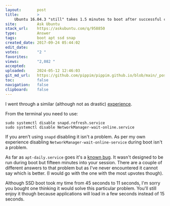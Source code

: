 ```yaml
---
layout:       post
title:        >
    Ubuntu 16.04.3 "still" takes 1.5 minutes to boot after successful clone to SSD and with noatime and trim and AHCI boot?
site:         Ask Ubuntu
stack_url:    https://askubuntu.com/q/958850
type:         Answer
tags:         boot apt ssd snap
created_date: 2017-09-24 05:44:02
edit_date:    
votes:        "2 "
favorites:    
views:        "2,082 "
accepted:     
uploaded:     2024-05-12 12:46:03
git_md_url:   https://github.com/pippim/pippim.github.io/blob/main/_posts/2017/2017-09-24-Ubuntu-16.04.3-_still_-takes-1.5-minutes-to-boot-after-successful-clone-to-SSD-and-with-noatime-and-trim-and-AHCI-boot_.md
toc:          false
navigation:   false
clipboard:    false
---
```


I went through a similar (although not as drastic) [experience][1].

From the terminal you need to use:

``` 
sudo systemctl disable snapd.refresh.service
sudo systemctl disable NetworkManager-wait-online.service
```

If you aren't using `snapd` disabling it isn't a problem. As per my own experience disabling `NetworkManager-wait-online-service` during boot isn't a problem.

As far as `apt-daily.service` goes it's a [known bug][2]. It wasn't designed to be run during boot but fifteen minutes into your session. There are a couple of different answers to that problem but as I've never encountered it cannot say which is better. (I would go with the one with the most upvotes though).

Although SSD boot took my time from 45 seconds to 11 seconds, I'm sorry you bought one thinking it would solve this particular problem. You'll still enjoy it though because applications will load in a few seconds instead of 15 seconds.

  [1]: https://askubuntu.com/questions/941061/move-slow-udev-configure-printer-from-systemd-boot-to-after-login-prompt
  [2]: https://askubuntu.com/questions/800479/ubuntu-16-04-slow-boot-apt-daily-service
